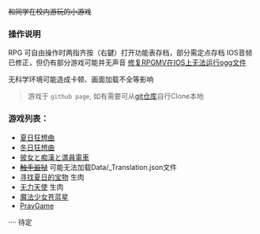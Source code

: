 ~~和同学在校内游玩的小游戏~~
### 操作说明
RPG 可自由操作时两指齐按（右鍵）打开功能表存档，部分需定点存档
IOS音频已修正，但仍有部分游戏可能并无声音 [修复RPGMV在IOS上无法运行ogg文件](https://ui123456ax.github.io/2024/05/10/0_100/09_RPGMV%E5%9C%A8IOS%E4%B8%8A%E6%97%A0%E6%B3%95%E8%BF%90%E8%A1%8Cogg%E6%96%87%E4%BB%B6/)

无科学环境可能造成卡顿、画面加载不全等影响
> 游戏于 `github page`, 如有需要可从[git仓库](https://github.com/u-yoai/)自行Clone本地

### 游戏列表：
+ [夏日狂想曲](https://erogames.us.kg/xrkxq/www/)
+ [冬日狂想曲](https://erogames.us.kg/drkxq/www)
+ [彼女と痴漢と満員電車](https://erogames.us.kg/chdc/) 
+ ~~[触手监狱](https://erogames.us.kg/csjy)~~ 可能无法加载Data/_Translation.json文件
+ [寻找夏日的宝物](https://erogames.us.kg/xzxrdbw/www) 生肉
+ [无力天使](https://erogames.us.kg/wlts/www) 生肉
+ [魔法少女苍蓝星](https://erogames.us.kg/mfsnclx/)
+ [PrayGame](https://erogames.us.kg/PrayGame/)

···· 待定
